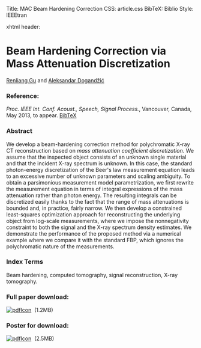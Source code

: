 
Title:	MAC Beam Hardening Correction
CSS:	article.css
BibTeX:	
Biblio Style:	IEEEtran

xhtml header:	<script 
type="text/x-mathjax-config">MathJax.Hub.Config({TeX: { equationNumbers: { 
    autoNumber: "AMS" } }}); MathJax.Hub.Config({
  tex2jax: {
    inlineMath: [ ['$','$'], ['\\(','\\)'] ]
  }
});
</script> 
<script type="text/x-mathjax-config">
  MathJax.Hub.Config({ TeX: { extensions: ["color.js"] }});
</script>
<script type="text/javascript"
  src="http://cdn.mathjax.org/mathjax/latest/MathJax.js?config=TeX-AMS-MML_HTMLorMML">
</script>
	
# Beam Hardening Correction via Mass Attenuation Discretization

[Renliang Gu](http://co3125-07.ece.iastate.edu/renliang/) and
[Aleksandar Dogandžić](http://home.eng.iastate.edu/~ald/index.html)

### Reference:
*Proc. IEEE Int. Conf. Acoust., Speech, Signal Process.*, Vancouver,
Canada, May 2013, to appear.  [BibTeX](MAC.bib)

### Abstract

We develop a beam-hardening correction method for polychromatic
X-ray CT reconstruction based on *mass attenuation
coefficient discretization*. We assume that the inspected object
consists of an unknown single material and that the incident
X-ray spectrum is unknown. In this case, the standard
photon-energy discretization of the Beer's law measurement equation
leads to an excessive number of unknown parameters and scaling
ambiguity. To obtain a parsimonious measurement model
parametrization, we first rewrite the measurement equation in terms
of integral expressions of the mass attenuation rather than photon
energy. The resulting integrals can be discretized easily thanks to
the fact that the range of mass attenuations is bounded and, in
practice, fairly narrow. We then develop a constrained least-squares
optimization approach for reconstructing the underlying object from
log-scale measurements, where we impose the nonnegativity constraint
to both the signal and the X-ray spectrum density
estimates. We demonstrate the performance of the proposed method via
a numerical example where we compare it with the standard FBP, which 
ignores the polychromatic nature of the measurements.

### Index Terms

Beam hardening, computed tomography, signal reconstruction, X-ray 
tomography.

### Full paper download:
[![pdfIcon](pdficon.gif)](icassp13.pdf) 
(1.2MB)

### Poster for download:
[![pdfIcon](pdficon.gif)](posterICASSP.pdf) 
(2.5MB)

